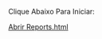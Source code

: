 Clique Abaixo Para Iniciar:

[Abrir Reports.html](https://alvesviniciuss.github.io/Teste/indexx.html)
